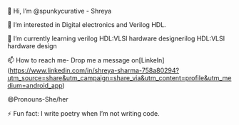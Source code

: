 👋 Hi, I’m @spunkycurative - Shreya

👀 I’m interested in Digital electronics and Verilog HDL.

🌱 I’m currently learning verilog HDL:VLSI hardware designerilog HDL:VLSI hardware design

📫 How to reach me- Drop me a message on[LinkeIn] (https://www.linkedin.com/in/shreya-sharma-758a80294?utm_source=share&utm_campaign=share_via&utm_content=profile&utm_medium=android_app)

😄Pronouns-She/her

⚡ Fun fact: I write poetry when I’m not writing code.

<!---
spunkycurative/spunkycurative is a ✨ special ✨ repository because its `README.md` (this file) appears on your GitHub profile.
You can click the Preview link to take a look at your changes.
--->
